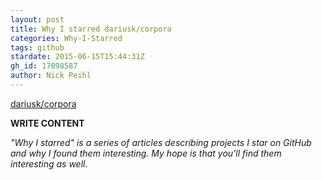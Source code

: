 ```yaml
---
layout: post
title: Why I starred dariusk/corpora
categories: Why-I-Starred
tags: github
stardate: 2015-06-15T15:44:31Z
gh_id: 17098587
author: Nick Peihl
---
```


[dariusk/corpora](star.repo.html_url)

**WRITE CONTENT**

*"Why I starred" is a series of articles describing projects I star on GitHub and why I found them interesting. My hope is that you'll find them interesting as well.*

